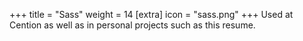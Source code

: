 +++
title = "Sass"
weight = 14
[extra]
icon = "sass.png"
+++
Used at Cention as well as in  personal projects such as this resume.
